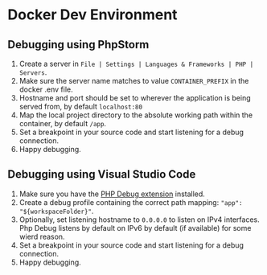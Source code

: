 # Docker Dev Environment

## Debugging using PhpStorm

1. Create a server in `File | Settings | Languages & Frameworks | PHP | Servers`.
2. Make sure the server name matches to value `CONTAINER_PREFIX` in the docker .env file.
3. Hostname and port should be set to wherever the application is being served from, by default `localhost:80`
4. Map the local project directory to the absolute working path within the container, by default `/app`.
5. Set a breakpoint in your source code and start listening for a debug connection.
6. Happy debugging.

## Debugging using Visual Studio Code

1. Make sure you have the [PHP Debug extension](https://marketplace.visualstudio.com/items?itemName=felixfbecker.php-debug) installed.
2. Create a debug profile containing the correct path mapping: `"app": "${workspaceFolder}"`.
3. Optionally, set listening hostname to `0.0.0.0` to listen on IPv4 interfaces. Php Debug listens by default on IPv6 by default (if available) for some wierd reason.
4. Set a breakpoint in your source code and start listening for a debug connection.
5. Happy debugging.
